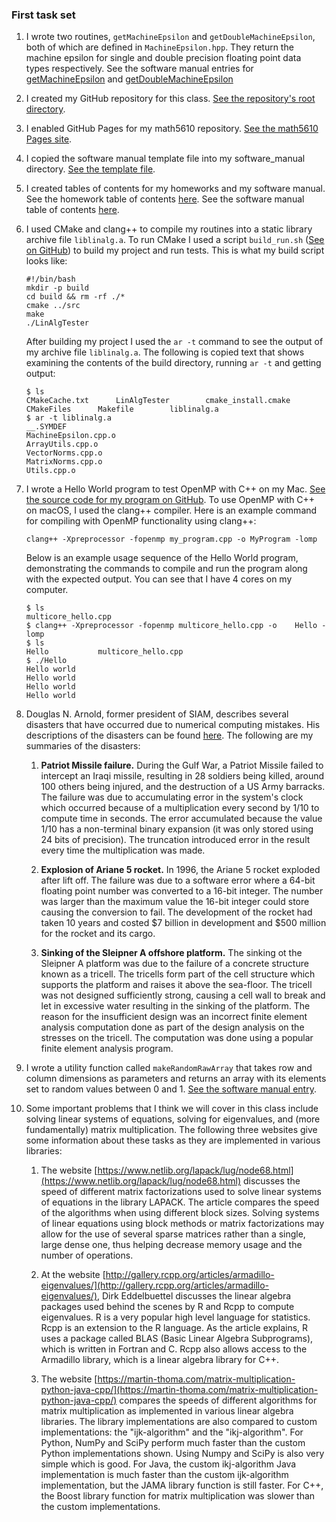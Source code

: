 ### First task set
1. I wrote two routines, `getMachineEpsilon` and `getDoubleMachineEpsilon`, both of which are defined in `MachineEpsilon.hpp`. They return the machine epsilon for single and double precision floating point data types respectively. See the software manual entries for [getMachineEpsilon](../software_manual/getMachineEpsilon.md) and [getDoubleMachineEpsilon](../software_manual/getDoubleMachineEpsilon.md)
2. I created my GitHub repository for this class. [See the repository's root directory](https://github.com/aposhiana/math5610).
3. I enabled GitHub Pages for my math5610 repository. [See the math5610 Pages site](https://aposhiana.github.io/math5610/).
4. I copied the software manual template file into my software_manual directory. [See the template file](../software_manual/softwareManualTemplate.md).
5. I created tables of contents for my homeworks and my software manual. See the homework table of contents [here](../homework/README.md). See the software manual table of contents [here](../software_manual/README.md).
6. I used CMake and clang++ to compile my routines into a static library archive file `liblinalg.a`. To run CMake I used a script `build_run.sh` ([See on GitHub](https://github.com/aposhiana/math5610/blob/master/build_run.sh)) to build my project and run tests. This is what my build script looks like:
    ```
    #!/bin/bash
    mkdir -p build
    cd build && rm -rf ./*
    cmake ../src
    make
    ./LinAlgTester
    ```
    After building my project I used the `ar -t` command to see the output of my archive file `liblinalg.a`. The following is copied text that shows examining the contents of the build directory, running `ar -t` and getting output:
    ```
    $ ls
    CMakeCache.txt		LinAlgTester		cmake_install.cmake
    CMakeFiles		Makefile		liblinalg.a
    $ ar -t liblinalg.a 
    __.SYMDEF
    MachineEpsilon.cpp.o
    ArrayUtils.cpp.o
    VectorNorms.cpp.o
    MatrixNorms.cpp.o
    Utils.cpp.o
    ```
7. I wrote a Hello World program to test OpenMP with C++ on my Mac. [See the source code for my program on GitHub](https://github.com/aposhiana/math5610/blob/master/src/toy_programs/multicore_hello.cpp). To use OpenMP with C++ on macOS, I used the clang++ compiler. Here is an example command for compiling with OpenMP functionality using clang++:
    ```
    clang++ -Xpreprocessor -fopenmp my_program.cpp -o MyProgram -lomp
    ```
    Below is an example usage sequence of the Hello World program, demonstrating the commands to compile and run the program along with the expected output. You can see that I have 4 cores on my computer.
    ```
    $ ls
    multicore_hello.cpp
    $ clang++ -Xpreprocessor -fopenmp multicore_hello.cpp -o    Hello -lomp
    $ ls
    Hello			multicore_hello.cpp
    $ ./Hello 
    Hello world
    Hello world
    Hello world
    Hello world
    ```
8. Douglas N. Arnold, former president of SIAM, describes several disasters that have occurred due to numerical computing mistakes. His descriptions of the disasters can be found [here](http://www-users.math.umn.edu/~arnold//disasters/). The following are my summaries of the disasters:

    1. **Patriot Missile failure.** During the Gulf War, a Patriot Missile failed to intercept an Iraqi missile, resulting in 28 soldiers being killed, around 100 others being injured, and the destruction of a US Army barracks. The failure was due to accumulating error in the system's clock which occurred because of a multiplication every second by 1/10 to compute time in seconds. The error accumulated because the value 1/10 has a non-terminal binary expansion (it was only stored using 24 bits of precision). The truncation introduced error in the result every time the multiplication was made.

    2. **Explosion of Ariane 5 rocket.** In 1996, the Ariane 5 rocket exploded after lift off. The failure was due to a software error where a 64-bit floating point number was converted to a 16-bit integer. The number was larger than the maximum value the 16-bit integer could store causing the conversion to fail. The development of the rocket had taken 10 years and costed \$7 billion in development and \$500 million for the rocket and its cargo.

    3. **Sinking of the Sleipner A offshore platform.** The sinking ot the Sleipner A platform was due to the failure of a concrete structure known as a tricell. The tricells form part of the cell structure which supports the platform and raises it above the sea-floor. The tricell was not designed sufficiently strong, causing a cell wall to break and let in excessive water resulting in the sinking of the platform. The reason for the insufficient design was an incorrect finite element analysis computation done as part of the design analysis on the stresses on the tricell. The computation was done using a popular finite element analysis program.
9. I wrote a utility function called `makeRandomRawArray` that takes row and column dimensions as parameters and returns an array with its elements set to random values between 0 and 1. [See the software manual entry](../software_manual/makeRandomRawArray.md).
10. 
    Some important problems that I think we will cover in this class include solving linear systems of equations, solving for eigenvalues, and (more fundamentally) matrix multiplication. The following three websites give some information about these tasks as they are implemented in various libraries:
    
    1. The website [https://www.netlib.org/lapack/lug/node68.html](https://www.netlib.org/lapack/lug/node68.html) discusses the speed of different matrix factorizations used to solve linear systems of equations in the library LAPACK. The article compares the speed of the algorithms when using different block sizes. Solving systems of linear equations using block methods or matrix factorizations may allow for the use of several sparse matrices rather than a single, large dense one, thus helping decrease memory usage and the number of operations.

    2. At the website [http://gallery.rcpp.org/articles/armadillo-eigenvalues/](http://gallery.rcpp.org/articles/armadillo-eigenvalues/), Dirk Eddelbuettel discusses the linear algebra packages used behind the scenes by R and Rcpp to compute eigenvalues. R is a very popular high level language for statistics. Rcpp is an extension to the R language. As the article explains, R uses a package called BLAS (Basic Linear Algebra Subprograms), which is written in Fortran and C. Rcpp also allows access to the Armadillo library, which is a linear algebra library for C++.

    3. The website [https://martin-thoma.com/matrix-multiplication-python-java-cpp/](https://martin-thoma.com/matrix-multiplication-python-java-cpp/) compares the speeds of different algorithms for matrix multiplication as implemented in various linear algebra libraries. The library implementations are also compared to custom implementations: the "ijk-algorithm" and the "ikj-algorithm". For Python, NumPy and SciPy perform much faster than the custom Python implementations shown. Using Numpy and SciPy is also very simple which is good. For Java, the custom ikj-algorithm Java implementation is much faster than the custom ijk-algorithm implementation, but the JAMA library function is still faster. For C++, the Boost library function for matrix multiplication was slower than the custom implementations.


